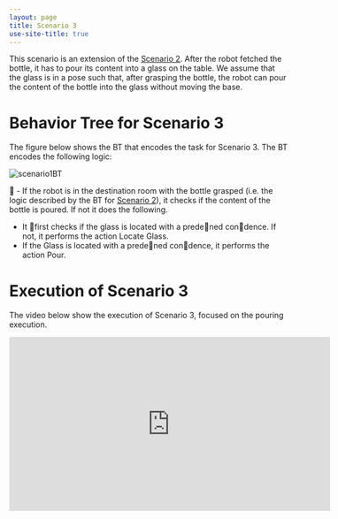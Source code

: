 ```yaml
---
layout: page
title: Scenario 3
use-site-title: true
---
```




This scenario is an extension of the [Scenario 2](../scenario2). After the robot fetched the bottle, it has to pour its
content into a glass on the table. We assume that the glass is in a pose such that, after grasping the bottle, the
robot can pour the content of the bottle into the glass without moving the base. 
 
 
# Behavior Tree for Scenario 3
The figure below shows the BT that encodes the task for Scenario 3. The BT encodes the following logic:
 
![scenario1BT](https://user-images.githubusercontent.com/8132627/56294629-a4548000-612b-11e9-82f0-7bbae290c2f4.png)

 - If the robot is in the destination room with the bottle grasped (i.e. the logic described by the BT for
[Scenario 2](../scenario2)), it checks if the content of the bottle is poured. If not it does the following.
  - It first checks if the glass is located with a predened condence. If not, it performs the action Locate Glass.
  - If the Glass is located with a predened condence, it performs the action Pour.


# Execution of Scenario 3

The video below show the execution of Scenario 3, focused on the pouring execution.

<iframe width="580" height="315" src="http://www.youtube.com/embed/-wE457T0718" frameborder="0" allowfullscreen></iframe>



